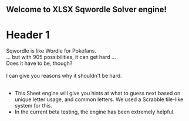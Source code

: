 ## Welcome to XLSX Sqwordle Solver engine!



# Header 1
Sqwordle is like Wordle for Pokefans. <br>
... but with 905 possibilities, it can get hard ... <br>
Does it have to be, though? <br>
<br>
I can give you reasons why it shouldn't be hard. <br>
<br>
- This Sheet engine will give you hints at what to guess next based on unique letter usage, and common letters. We used a Scrabble tile-like system for this. <br>
- In the current beta testing, the engine has been extremely helpful. <br>
